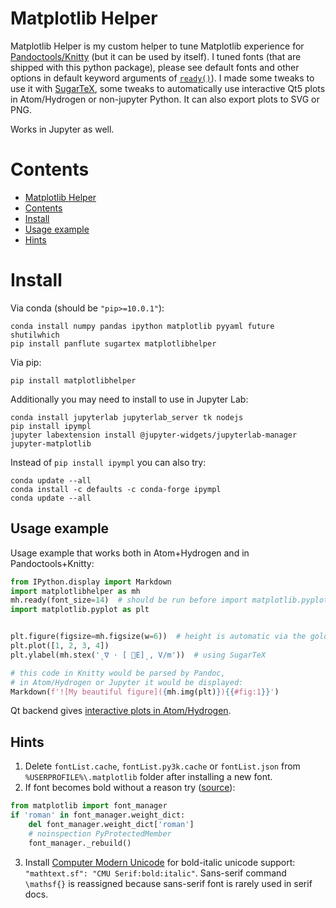 # Matplotlib Helper

Matplotlib Helper is my custom helper to tune Matplotlib experience for [Pandoctools/Knitty](https://github.com/kiwi0fruit/pandoctools) (but it can be used by itself). I tuned fonts (that are shipped with this python package), please see default fonts and other options in default keyword arguments of [`ready()`](https://github.com/kiwi0fruit/matplotlibhelper/blob/master/matplotlibhelper/matplotlib_helper.py)). I made some tweaks to use it with [SugarTeX](https://github.com/kiwi0fruit/sugartex), some tweaks to automatically use interactive Qt5 plots in Atom/Hydrogen or non-jupyter Python. It can also export plots to SVG or PNG.

Works in Jupyter as well.


# Contents

* [Matplotlib Helper](#matplotlib-helper)
* [Contents](#contents)
* [Install](#install)
* [Usage example](#usage-example)
* [Hints](#hints)


# Install

Via conda (should be `"pip>=10.0.1"`):

```
conda install numpy pandas ipython matplotlib pyyaml future shutilwhich
pip install panflute sugartex matplotlibhelper
```

Via pip:

```
pip install matplotlibhelper
```


Additionally you may need to install to use in Jupyter Lab:

```
conda install jupyterlab jupyterlab_server tk nodejs
pip install ipympl
jupyter labextension install @jupyter-widgets/jupyterlab-manager jupyter-matplotlib
```
Instead of `pip install ipympl` you can also try:
```
conda update --all
conda install -c defaults -c conda-forge ipympl
conda update --all
```


## Usage example

Usage example that works both in Atom+Hydrogen and in Pandoctools+Knitty:

```py
from IPython.display import Markdown
import matplotlibhelper as mh
mh.ready(font_size=14)  # should be run before import matplotlib.pyplot
import matplotlib.pyplot as plt


plt.figure(figsize=mh.figsize(w=6))  # height is automatic via the golden ration
plt.plot([1, 2, 3, 4])
plt.ylabel(mh.stex('ˎ∇ ⋅ [ ⃗E]ˎ, V/m'))  # using SugarTeX

# this code in Knitty would be parsed by Pandoc,
# in Atom/Hydrogen or Jupyter it would be displayed:
Markdown(f'![My beautiful figure]({mh.img(plt)}){{#fig:1}}')
```

Qt backend gives [interactive plots in Atom/Hydrogen](https://nteract.gitbooks.io/hydrogen/docs/Usage/Examples.html#interactive-plots-using-matplotlib).


## Hints

1. Delete `fontList.cache`, `fontList.py3k.cache` or `fontList.json` from `%USERPROFILE%\.matplotlib` folder after installing a new font.
2. If font becomes bold without a reason try ([source](https://github.com/matplotlib/matplotlib/issues/5574)):

```py
from matplotlib import font_manager
if 'roman' in font_manager.weight_dict:
    del font_manager.weight_dict['roman']
    # noinspection PyProtectedMember
    font_manager._rebuild()
```

3. Install [Computer Modern Unicode](https://sourceforge.net/projects/cm-unicode/) for bold-italic unicode support: `"mathtext.sf": "CMU Serif:bold:italic"`. Sans-serif command `\mathsf{}` is reassigned because sans-serif font is rarely used in serif docs.
